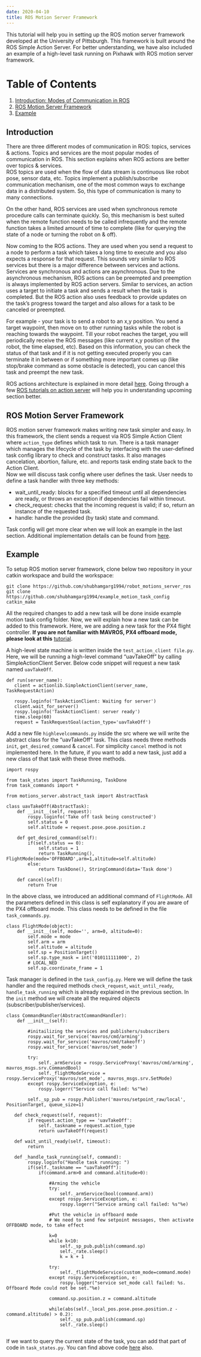 ```yaml
---
date: 2020-04-10
title: ROS Motion Server Framework
---
```

This tutorial will help you in setting up the ROS motion server framework developed at the University of Pittsburgh. This framework is built around the ROS Simple Action Server. For better understanding, we have also included an example of a high-level task running on Pixhawk with ROS motion server framework.

# Table of Contents
1. [Introduction: Modes of Communication in ROS](#Introduction)
2. [ROS Motion Server Framework](#ROS-Motion-Server-Framework)
3. [Example](#Example)

## Introduction
There are three different modes of communication in ROS: topics, services & actions. Topics and services are the most popular modes of communication in ROS. This section explains when ROS actions are better over topics & services. <br />
ROS topics are used when the flow of data stream is continuous like robot pose, sensor data, etc. Topics implement a publish/subscribe communication mechanism, one of the most common ways to exchange data in a distributed system. So, this type of communication is many to many connections. <br />

On the other hand, ROS services are used when synchronous remote procedure calls can terminate quickly. So, this mechanism is best suited when the remote function needs to be called infrequently and the remote function takes a limited amount of time to complete (like for querying the state of a node or turning the robot on & off). <br />

Now coming to the ROS actions. They are used when you send a request to a node to perform a task which takes a long time to execute and you also expects a response for that request. This sounds very similar to ROS services but there is a major difference between services and actions. Services are synchronous and actions are asynchronous. Due to the asynchronous mechanism, ROS actions can be preempted and preemption is always implemented by ROS action servers. Similar to services, an action uses a target to initiate a task and sends a result when the task is completed. But the ROS action also uses feedback to provide updates on the task’s progress toward the target and also allows for a task to be canceled or preempted. <br />
 
For example - your task is to send a robot to an x,y position. You send a target waypoint, then move on to other running tasks while the robot is reaching towards the waypoint. Till your robot reaches the target, you will periodically receive the ROS messages (like current x,y position of the robot, the time elapsed, etc). Based on this information, you can check the status of that task and if it is not getting executed properly you can terminate it in between or if something more important comes up (like stop/brake command as some obstacle is detected), you can cancel this task and preempt the new task.<br />

ROS actions architecture is explained in more detail [here](http://wiki.ros.org/actionlib). Going through a few [ROS tutorials on action server](http://wiki.ros.org/actionlib_tutorials/Tutorials/Writing%20a%20Simple%20Action%20Server%20using%20the%20Execute%20Callback%20%28Python%29) will help you in understanding upcoming section better.
 
## ROS Motion Server Framework
ROS motion server framework makes writing new task simpler and easy. In this framework, the client sends a request via ROS Simple Action Client where `action_type` defines which task to run. There is a task manager which manages the lifecycle of the task by interfacing with the user-defined task config library to check and construct tasks.  It also manages cancelation, abortion, failure, etc. and reports task ending state back to the Action Client.<br />
Now we will discuss task config where user defines the task. User needs to define a task handler with three key methods:
- wait_until_ready: blocks for a specified timeout until all dependencies are ready, or throws an exception if dependencies fail within timeout.<br />
- check_request: checks that the incoming request is valid; if so, return an instance of the requested task. <br />
- handle: handle the provided (by task) state and command. <br />

Task config will get more clear when we will look an example in the last section. Additional implementation details can be found from [here](https://github.com/shubhamgarg1994/robot_motions_server_ros).

## Example
To setup ROS motion server framework, clone below two repository in your catkin workspace and build the workspace:
```
git clone https://github.com/shubhamgarg1994/robot_motions_server_ros 
git clone https://github.com/shubhamgarg1994/example_motion_task_config
catkin_make
```
All the required changes to add a new task will be done inside example motion task config folder. Now, we will explain how a new task can be added to this framework. Here, we are adding a new task for the PX4 flight controller. **If you are not familiar with MAVROS, PX4 offboard mode, please look at this** [tutorial](https://akshayk07.weebly.com/offboard-control-of-pixhawk.html). <br />

A high-level state machine is written inside the `test_action_client file.py`. Here, we will be running a high-level command “uavTakeOff” by calling SimpleActionClient Server. Below code snippet will request a new task named `uavTakeOff`. <br />
```
def run(server_name):
   client = actionlib.SimpleActionClient(server_name, TaskRequestAction)

   rospy.loginfo('TaskActionClient: Waiting for server')
   client.wait_for_server()
   rospy.loginfo('TaskActionClient: server ready')
   time.sleep(60)
   request = TaskRequestGoal(action_type='uavTakeOff')

```
Add a new file `highlevelcommands.py` inside the src where we will write the abstract class for the “uavTakeOff” task. This class needs three methods `init`, `get_desired_command` & `cancel`. For simplicity `cancel` method is not implemented here.
In the future, if you want to add a new task, just add a new class of that task with these three methods.
```
import rospy

from task_states import TaskRunning, TaskDone
from task_commands import *

from motions_server.abstract_task import AbstractTask

class uavTakeOff(AbstractTask):
    def __init__(self, request):
        rospy.loginfo('Take off task being constructed')
        self.status = 0
        self.altitude = request.pose.pose.position.z

    def get_desired_command(self):
        if(self.status == 0):
            self.status = 1
            return TaskRunning(), FlightMode(mode='OFFBOARD',arm=1,altitude=self.altitude)
        else:
            return TaskDone(), StringCommand(data='Task done')
            
    def cancel(self):
        return True
```
In the above class, we introduced an additional command of `FlightMode`. All the parameters defined in this class is self explanatory if you are aware of the PX4 offboard mode. This class needs to be defined in the file `task_commands.py`.
```
class FlightMode(object):
    def __init__(self, mode='', arm=0, altitude=0):
        self.mode = mode
        self.arm = arm
        self.altitude = altitude
        self.sp = PositionTarget()
        self.sp.type_mask = int('010111111000', 2)
        # LOCAL_NED
        self.sp.coordinate_frame = 1
```
Task manager is defined in the `task_config.py`. Here we will define the task handler and the required methods `check_request`, `wait_until_ready`, `handle_task_running` which is already explained in the previous section. In the `init` method we will create all the required objects (subscriber/publisher/services). 
```
class CommandHandler(AbstractCommandHandler):
    def __init__(self):

        #initailizing the services and publishers/subscribers
        rospy.wait_for_service('mavros/cmd/arming')
        rospy.wait_for_service('mavros/cmd/takeoff')
        rospy.wait_for_service('mavros/set_mode')

        try:
            self._armService = rospy.ServiceProxy('mavros/cmd/arming', mavros_msgs.srv.CommandBool)
            self._flightModeService = rospy.ServiceProxy('mavros/set_mode', mavros_msgs.srv.SetMode)
        except rospy.ServiceException, e:
            rospy.logerr("Service call failed: %s"%e)

        self._sp_pub = rospy.Publisher('mavros/setpoint_raw/local', PositionTarget, queue_size=1)
   
   def check_request(self, request):
        if request.action_type == 'uavTakeOff':
            self._taskname = request.action_type
            return uavTakeOff(request)
   
   def wait_until_ready(self, timeout):
        return
   
   def _handle_task_running(self, command):
        rospy.loginfo("Handle task running: ")
        if(self._taskname == "uavTakeOff"):
            if(command.arm>0 and command.altitude>0):
                
                #Arming the vehicle
                try:
                    self._armService(bool(command.arm))
                except rospy.ServiceException, e:
                    rospy.logerr("Service arming call failed: %s"%e)
                
                #Put the vehicle in offboard mode
                # We need to send few setpoint messages, then activate OFFBOARD mode, to take effect

                k=0
                while k<10:
                    self._sp_pub.publish(command.sp)
                    self._rate.sleep()
                    k = k + 1

                try:
                    self._flightModeService(custom_mode=command.mode)
                except rospy.ServiceException, e:
                    rospy.logger("service set_mode call failed: %s. Offboard Mode could not be set."%e)

                command.sp.position.z = command.altitude

                while(abs(self._local_pos.pose.pose.position.z - command.altitude) > 0.2):
                    self._sp_pub.publish(command.sp)
                    self._rate.sleep()
     
```
If we want to query the current state of the task, you can add that part of code in `task_states.py`. 
You can find above code [here](https://github.com/shubhamgarg1994/ros-motion-server-example) also.
